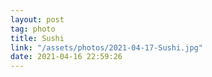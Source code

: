 ```yaml
---
layout: post
tag: photo
title: Sushi
link: "/assets/photos/2021-04-17-Sushi.jpg"
date: 2021-04-16 22:59:26
---
```

